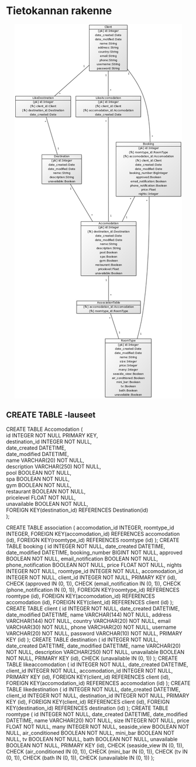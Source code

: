 # Tietokannan rakenne



<p align="center">
  <img src="https://github.com/heidihas/Kaukokaipuu/blob/master/documentation/Pictures/kaukokaipuu_tietokantakaavio.jpg">
</p>

## CREATE TABLE -lauseet

CREATE TABLE Accomodation (  
	id INTEGER NOT NULL PRIMARY KEY,  
  destination_id INTEGER NOT NULL,  
	date_created DATETIME,  
	date_modified DATETIME,   
	name VARCHAR(20) NOT NULL,   
	description VARCHAR(250) NOT NULL,   
	pool BOOLEAN NOT NULL,   
	spa BOOLEAN NOT NULL,   
	gym BOOLEAN NOT NULL,   
	restaurant BOOLEAN NOT NULL,  
	pricelevel FLOAT NOT NULL,   
	unavailable BOOLEAN NOT NULL,    
	FOREIGN KEY(destination_id) REFERENCES Destination(id)  
);

CREATE TABLE association (
	accomodation_id INTEGER, 
	roomtype_id INTEGER, 
	FOREIGN KEY(accomodation_id) REFERENCES accomodation (id), 
	FOREIGN KEY(roomtype_id) REFERENCES roomtype (id)
);
CREATE TABLE booking (
	id INTEGER NOT NULL, 
	date_created DATETIME, 
	date_modified DATETIME, 
	booking_number BIGINT NOT NULL, 
	approved BOOLEAN NOT NULL, 
	email_notification BOOLEAN NOT NULL, 
	phone_notification BOOLEAN NOT NULL, 
	price FLOAT NOT NULL, 
	nights INTEGER NOT NULL, 
	roomtype_id INTEGER NOT NULL, 
	accomodation_id INTEGER NOT NULL, 
	client_id INTEGER NOT NULL, 
	PRIMARY KEY (id), 
	CHECK (approved IN (0, 1)), 
	CHECK (email_notification IN (0, 1)), 
	CHECK (phone_notification IN (0, 1)), 
	FOREIGN KEY(roomtype_id) REFERENCES roomtype (id), 
	FOREIGN KEY(accomodation_id) REFERENCES accomodation (id), 
	FOREIGN KEY(client_id) REFERENCES client (id)
);
CREATE TABLE client (
	id INTEGER NOT NULL, 
	date_created DATETIME, 
	date_modified DATETIME, 
	name VARCHAR(144) NOT NULL, 
	address VARCHAR(144) NOT NULL, 
	country VARCHAR(20) NOT NULL, 
	email VARCHAR(30) NOT NULL, 
	phone VARCHAR(20) NOT NULL, 
	username VARCHAR(20) NOT NULL, 
	password VARCHAR(10) NOT NULL, 
	PRIMARY KEY (id)
);
CREATE TABLE destination (
	id INTEGER NOT NULL, 
	date_created DATETIME, 
	date_modified DATETIME, 
	name VARCHAR(20) NOT NULL, 
	description VARCHAR(250) NOT NULL, 
	unavailable BOOLEAN NOT NULL, 
	PRIMARY KEY (id), 
	CHECK (unavailable IN (0, 1))
);
CREATE TABLE likeaccomodation (
	id INTEGER NOT NULL, 
	date_created DATETIME, 
	client_id INTEGER NOT NULL, 
	accomodation_id INTEGER NOT NULL, 
	PRIMARY KEY (id), 
	FOREIGN KEY(client_id) REFERENCES client (id), 
	FOREIGN KEY(accomodation_id) REFERENCES accomodation (id)
);
CREATE TABLE likedestination (
	id INTEGER NOT NULL, 
	date_created DATETIME, 
	client_id INTEGER NOT NULL, 
	destination_id INTEGER NOT NULL, 
	PRIMARY KEY (id), 
	FOREIGN KEY(client_id) REFERENCES client (id), 
	FOREIGN KEY(destination_id) REFERENCES destination (id)
);
CREATE TABLE roomtype (
	id INTEGER NOT NULL, 
	date_created DATETIME, 
	date_modified DATETIME, 
	name VARCHAR(20) NOT NULL, 
	size INTEGER NOT NULL, 
	price FLOAT NOT NULL, 
	many INTEGER NOT NULL, 
	seaside_view BOOLEAN NOT NULL, 
	air_conditioned BOOLEAN NOT NULL, 
	mini_bar BOOLEAN NOT NULL, 
	tv BOOLEAN NOT NULL, 
	bath BOOLEAN NOT NULL, 
	unavailable BOOLEAN NOT NULL, 
	PRIMARY KEY (id), 
	CHECK (seaside_view IN (0, 1)), 
	CHECK (air_conditioned IN (0, 1)), 
	CHECK (mini_bar IN (0, 1)), 
	CHECK (tv IN (0, 1)), 
	CHECK (bath IN (0, 1)), 
	CHECK (unavailable IN (0, 1))
);
